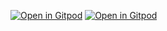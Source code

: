 [![Open in Gitpod](https://gitpod.io/button/open-in-gitpod.svg)](https://gitpod.io/#https://github.com/dsomyos2000/dsomyos2000)
[![Open in Gitpod](https://gitpod.io/button/open-in-gitpod.svg)](https://gitpod.io/#https://github.com/dsomyos2000/syd)